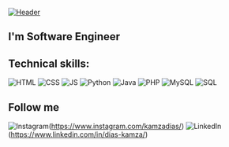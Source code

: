 [![Header](![image](https://user-images.githubusercontent.com/68639981/161508163-fc9460a8-8447-4215-8293-2e55a8102b7f.png))](https://www.instagram.com/kamzadias/)

## I'm Software Engineer 

## Technical skills:
![HTML](https://img.shields.io/badge/HTML5-E34F26?style=for-the-badge&logo=html5&logoColor=white)
![CSS](https://img.shields.io/badge/CSS3-1572B6?style=for-the-badge&logo=css3&logoColor=white)
![JS](https://img.shields.io/badge/JavaScript-F7DF1E?style=for-the-badge&logo=javascript&logoColor=black)
![Python](https://img.shields.io/badge/-Python-090909?style=for-the-badge&logo=python&logoColor=47C5FB)
![Java](https://img.shields.io/badge/Java-ED8B00?style=for-the-badge&logo=java&logoColor=white)
![PHP](https://img.shields.io/badge/PHP-777BB4?style=for-the-badge&logo=php&logoColor=white)
![MySQL](https://img.shields.io/badge/MySQL-00000F?style=for-the-badge&logo=mysql&logoColor=white)
![SQL](https://img.shields.io/badge/-Sql-090909?style=for-the-badge&logo=postgresql&logoColor=47C5FB)

## Follow me
![Instagram](https://img.shields.io/badge/-Instagram-090909?style=for-the-badge&logo=instagram&logoColor=B4068E)(https://www.instagram.com/kamzadias/)
![LinkedIn](https://img.shields.io/badge/-LinkedIn-090909?style=for-the-badge&logo=linkedin&logoColor=007886)(https://www.linkedin.com/in/dias-kamza/)

